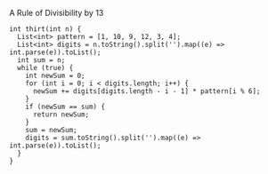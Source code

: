 A Rule of Divisibility by 13

    int thirt(int n) {
      List<int> pattern = [1, 10, 9, 12, 3, 4];
      List<int> digits = n.toString().split('').map((e) => int.parse(e)).toList();
      int sum = n;
      while (true) {
        int newSum = 0;
        for (int i = 0; i < digits.length; i++) {
          newSum += digits[digits.length - i - 1] * pattern[i % 6];
        }
        if (newSum == sum) {
          return newSum;
        }
        sum = newSum;
        digits = sum.toString().split('').map((e) => int.parse(e)).toList();
      }
    }
